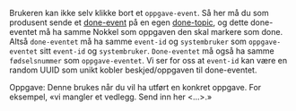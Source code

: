 
Brukeren kan ikke selv klikke bort et `oppgave-event`. Så her må du som produsent sende et [done-event]( https://github.com/navikt/brukernotifikasjon-schemas/blob/master/src/main/avro/done.avsc) på en egen [done-topic]( https://github.com/navikt/brukernotifikasjon-topic-iac/blob/master/dev/aapen-brukernotifikasjon-done-v1.json), og dette done-eventet må ha samme Nokkel som oppgaven den skal markere som done. Altså `done-eventet` må ha samme `event-id` og `systembruker` som `oppgave-eventet` sitt `event-id` og `systembruker`. `Done-eventet` må også ha samme `fødselsnummer` som `oppgave-eventet`. Vi ser for oss at `event-id` kan være en random UUID som unikt kobler beskjed/oppgaven til done-eventet.

Oppgave: Denne brukes når du vil ha utført en konkret oppgave. For eksempel, «vi mangler et vedlegg. Send inn her <...>.»

